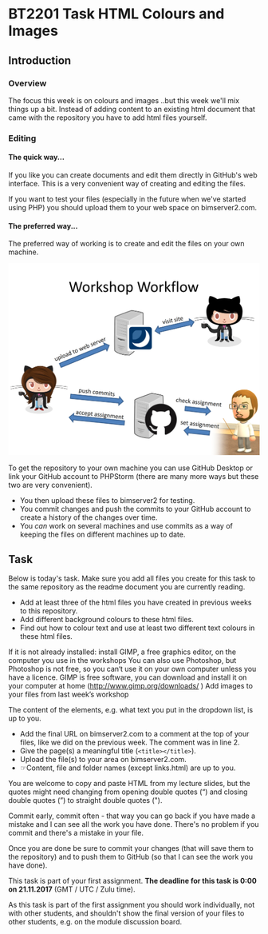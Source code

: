 # BT2201 Task HTML Colours and Images

## Introduction

### Overview

The focus this week is on colours and images ..but this week we'll mix things up a bit. Instead of adding content to an existing html document that came with the repository you have to add html files yourself. 

### Editing

#### The quick way...

If you like you can create documents and edit them directly in GitHub's web interface. This is a very convenient way of creating and editing the files. 

If you want to test your files (especially in the future when we've started using PHP) you should upload them to your web space on bimserver2.com. 

#### The preferred way...

The preferred way of working is to create and edit the files on your own machine. 

![Workshop Workflow](images/workflow.png "Workshop Workflow")



To get the repository to your own machine you can use GitHub Desktop or link your GitHub account to PHPStorm (there are many more ways but these two are very convenient).
* You then upload these files to bimserver2 for testing.
* You commit changes and push the commits to your GitHub account to create a history of the changes over time.
* You _can_ work on several machines and use commits as a way of keeping the files on different machines up to date. 

## Task

Below is today's task. Make sure you add all files you create for this task to the same repository as the readme document you are currently reading. 

* Add at least three of the html files you have created in previous weeks to this repository.
* Add different background colours to these html files. 
* Find out how to colour text and use at least two different text colours in these html files.


If it is not already installed: install GIMP, a free graphics editor, on the computer you use in the workshops
You can also use Photoshop, but Photoshop is not free, so you can‘t use it on your own computer unless you have a licence. 
GIMP is free software, you can download and install it on your computer at home (http://www.gimp.org/downloads/ )
Add images to your files from last week’s workshop


The content of the elements, e.g. what text you put in the dropdown list, is up to you. 

* Add the final URL on bimserver2.com to a comment at the top of your files, like we did on the previous week. The comment was in line 2. 
* Give the page(s) a meaningful title (`<title></title>`).
* Upload the file(s) to your area on bimserver2.com.
* ☞Content, file and folder names (except links.html) are up to you.

You are welcome to copy and paste HTML from my lecture slides, but the quotes might need changing from opening double quotes (“) and closing double quotes (”) to straight double quotes ("). 
 
Commit early, commit often - that way you can go back if you have made a mistake and I can see all the work you have done. There's no problem if you commit and there's a mistake in your file.  

Once you are done be sure to commit your changes (that will save them to the repository) and to push them to GitHub (so that I can see the work you have done).

This task is part of your first assignment. **The deadline for this task is 0:00 on 21.11.2017** (GMT / UTC / Zulu time).  

As this task is part of the first assignment you should work individually, not with other students, and shouldn't show the final version of your files to other students, e.g. on the module discussion board.